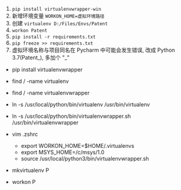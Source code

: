 1. `pip install virtualenvwrapper-win`
2. 新增环境变量 `WORKON_HOME=虚拟环境路径`
3. 创建 `virtualenv D:/Files/Envs/Patent` 
4. `workon Patent`
5. `pip install -r requirements.txt`
6. `pip freeze >> requirements.txt`
7. 虚拟环境名称与项目同名在 Pycharm 中可能会发生错误, 改成 Python 3.7(Patent_), 多加个 "_"



- pip install virtualenvwrapper
- find / -name virtualenv
- find / -name virtualenvwrapper
- ln -s /usr/local/python/bin/virtualenv /usr/bin/virtualenv
- ln -s /usr/local/python/bin/virtualenvwrapper.sh /usr/bin/virtualenvwrapper
- vim .zshrc
  - export WORKON_HOME=$HOME/.virtualenvs
  - export MSYS_HOME=/c/msys/1.0
  - source /usr/local/python3/bin/virtualenvwrapper.sh

- mkvirtualenv P
- workon P
